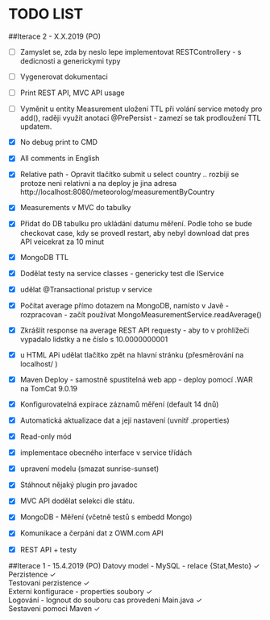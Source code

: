 ﻿# TODO LIST

##Iterace 2 - X.X.2019 (PO)
- [ ] Zamyslet se, zda by neslo lepe implementovat RESTControllery - s dedicnosti a generickymi typy  <br />
- [ ] Vygenerovat dokumentaci
- [ ] Print REST API, MVC API usage
- [ ] Vyměnit u entity Measurement uložení TTL při volání service metody pro add(), raději využít anotaci @PrePersist - zamezí se tak prodloužení TTL updatem.

- [x] No debug print to CMD
- [x] All comments in English
- [x] Relative path - Opravit tlačítko submit u select country .. rozbiji se protoze neni relativni a na deploy je jina adresa http://localhost:8080/meteorolog/measurementByCountry <br />
- [x] Measurements v MVC do tabulky
- [x] Přidat do DB tabulku pro ukládání datumu měření. Podle toho se bude checkovat case, kdy se provedl restart, aby nebyl download dat pres API veicekrat za 10 minut
- [x] MongoDB TTL
- [x] Dodělat testy na service classes - genericky test dle IService
- [x] udělat @Transactional pristup v service
- [x] Počítat average přímo dotazem na MongoDB, namísto v Javě - rozpracovan - začít používat MongoMeasurementService.readAverage()<br />
- [x] Zkrášlit response na average REST API requesty - aby to v prohlížeči vypadalo lidstky a ne číslo s 10.0000000001 <br />
- [x] u HTML APi udělat tlačítko zpět na hlavní stránku (přesměrování na localhost/ )
- [x] Maven Deploy - samostně spustitelná web app - deploy pomocí .WAR na TomCat 9.0.19 <br /> 
- [x] Konfigurovatelná expirace záznamů měření (default 14 dnů) <br />
- [x] Automatická aktualizace dat a její nastavení (uvnitř .properties) <br />
- [x] Read-only mód <br />
- [x] implementace obecného interface v service třídách
- [x] upravení modelu (smazat sunrise-sunset)   <br />
- [x] Stáhnout nějaký plugin pro javadoc <br />
- [x] MVC API dodělat selekci dle státu.<br />
- [x] MongoDB - Měření  (včetně testů s embedd Mongo)<br />
- [x] Komunikace a čerpání dat z OWM.com API<br />
- [x] REST API + testy<br />

##Iterace 1 - 15.4.2019 (PO)
Datovy model - MySQL - relace {Stat,Mesto} ✓<br />
Perzistence ✓<br />
Testovani perzistence ✓<br />
Externi konfigurace - properties soubory ✓<br />
Logování - lognout do souboru cas provedeni Main.java ✓<br />
Sestaveni pomoci Maven ✓<br /> 
